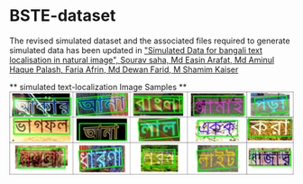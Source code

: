 # BSTE-dataset
The revised simulated dataset and the associated files required to generate simulated data has been updated in ["Simulated Data for bangali text localisation in natural image", Sourav saha, Md Easin Arafat, Md Aminul Haque Palash, Faria Afrin, Md Dewan Farid, M Shamim Kaiser](https://data.mendeley.com/datasets/h9kry9y46s/draft?a=7bc822ec-d40d-4522-abb2-ede6822c664c)



** simulated text-localization Image Samples **
![simulated text-localization Image Samples](images/srnet_github.drawio.png "Simulated iamge")

